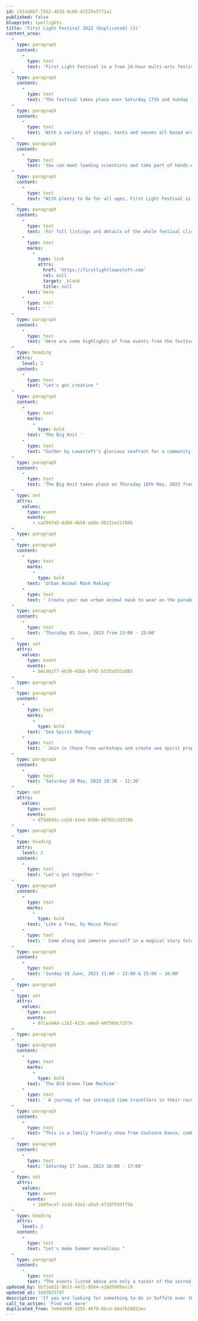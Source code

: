 ```yaml
---
id: c553d887-7562-4639-9c60-47225e5f71a1
published: false
blueprint: spotlights
title: 'First Light Festival 2023 (Duplicated) (2)'
content_area:
  -
    type: paragraph
    content:
      -
        type: text
        text: 'First Light Festival is a free 24-hour multi-arts festival in a beautiful coastal setting. Celebrating one cycle of midsummer sun setting and rising over the beach in Britain’s most easterly town.'
  -
    type: paragraph
    content:
      -
        type: text
        text: 'The festival takes place over Saturday 17th and Sunday 18th June with events and activities spread out over the 24-hour period during which the sun will set and rise over the beach.'
  -
    type: paragraph
    content:
      -
        type: text
        text: 'With a variety of stages, tents and venues all based around the beautiful beach front at Lowestoft, there is something for everyone, of all ages, to entertain, learn, make and do. '
  -
    type: paragraph
    content:
      -
        type: text
        text: 'You can meet leading scientists and take part of hands-on science activities; hit the dance floor and get down with dance workshops, and join in with storytelling, crafts and performance sessions.'
  -
    type: paragraph
    content:
      -
        type: text
        text: "With plenty to do for all ages, First Light Festival is a welcoming community gathering that celebrates shared experiences under Suffolk’s midsummer sun.\_"
  -
    type: paragraph
    content:
      -
        type: text
        text: 'For full listings and details of the whole festival click '
      -
        type: text
        marks:
          -
            type: link
            attrs:
              href: 'https://firstlightlowestoft.com'
              rel: null
              target: _blank
              title: null
        text: here
      -
        type: text
        text: ' '
  -
    type: paragraph
    content:
      -
        type: text
        text: 'Here are some highlights of free events from the festival:'
  -
    type: heading
    attrs:
      level: 2
    content:
      -
        type: text
        text: "Let's get creative "
  -
    type: paragraph
    content:
      -
        type: text
        marks:
          -
            type: bold
        text: 'The Big Knit '
      -
        type: text
        text: "Gather by Lowestoft’s glorious seafront for a community get-together to knit and crochet blue and green bunting for First Light Festival 2023’s Opening Parade.\_"
  -
    type: paragraph
    content:
      -
        type: text
        text: 'The Big Knit takes place on Thursday 18th May, 2023 from 16:00-18:00'
  -
    type: set
    attrs:
      values:
        type: event
        events:
          - ca299fe5-dd84-4b58-adde-9b121e21f88b
  -
    type: paragraph
  -
    type: paragraph
    content:
      -
        type: text
        marks:
          -
            type: bold
        text: 'Urban Animal Mask Making'
      -
        type: text
        text: ' Create your own urban animal mask to wear on the parade route and help welcome a very exciting visitor to Lowestoft.'
  -
    type: paragraph
    content:
      -
        type: text
        text: 'Thursday 01 June, 2023 from 13:00 - 15:00'
  -
    type: set
    attrs:
      values:
        type: event
        events:
          - b4cd61f7-4630-45b8-bf95-b535a551a085
  -
    type: paragraph
  -
    type: paragraph
    content:
      -
        type: text
        marks:
          -
            type: bold
        text: 'Sea Spirit Making'
      -
        type: text
        text: ' Join in these free workshops and create sea spirit props to shake, wave and swirl at First Light’s Opening Parade in June.'
  -
    type: paragraph
    content:
      -
        type: text
        text: 'Saturday 20 May, 2023 10:30 - 12:30'
  -
    type: set
    attrs:
      values:
        type: event
        events:
          - d75d8d3c-cd2d-41ed-b58b-48762c2d518b
  -
    type: paragraph
  -
    type: heading
    attrs:
      level: 2
    content:
      -
        type: text
        text: "Let's get together "
  -
    type: paragraph
    content:
      -
        type: text
        marks:
          -
            type: bold
        text: 'Like a Tree, by Hocus Pocus'
      -
        type: text
        text: ' Come along and immerse yourself in a magical story told with puppets. The storytelling is presented by Suffolk Libraries at First Light Festival and is a free event for all ages.'
  -
    type: paragraph
    content:
      -
        type: text
        text: 'Sunday 18 June, 2023 11:00 – 12:00 & 15:00 – 16:00'
  -
    type: paragraph
  -
    type: set
    attrs:
      values:
        type: event
        events:
          - 67caa94d-c162-413c-a0e9-46f589c7257e
  -
    type: paragraph
  -
    type: paragraph
    content:
      -
        type: text
        marks:
          -
            type: bold
        text: 'The Old Green Time Machine'
      -
        type: text
        text: ' A journey of two intrepid time travellers in their race to save the world from plastic and destruction. It’s a shame their time machine has seen better days!'
  -
    type: paragraph
    content:
      -
        type: text
        text: "This is a family friendly show from Coalesce Dance, combing dance, music, poetry and fun followed by a ‘stay and play’ after the show.\_"
  -
    type: paragraph
    content:
      -
        type: text
        text: 'Saturday 17 June, 2023 16:00 - 17:00'
  -
    type: set
    attrs:
      values:
        type: event
        events:
          - 249fecef-1e3d-43e1-a8a5-4710f55dff5b
  -
    type: heading
    attrs:
      level: 2
    content:
      -
        type: text
        text: "Let's make Summer marvellous "
  -
    type: paragraph
    content:
      -
        type: text
        text: "The events listed above are only a taster of the incredible selection of activities available across Let's Get Creative so please keep coming back for more!  Explore our listings page to uncover even more events and activities suitable for you and your family."
updated_by: 5b72ad31-9613-4471-9564-e28d5005ecc0
updated_at: 1683025747
description: 'If you are looking for something to do in Suffolk over the midsummer weekend, then head to Lowestoft and enjoy a fantastic range of entertainment and activity. With a variety of stages, tents and venues all based around the beautiful beach front at Lowestoft, there is something for everyone, of all ages, to entertain, learn, make and do.'
call_to_action: 'Find out more'
duplicated_from: 7e04d690-3285-46f9-8bcd-bbd7b28823ec
---
```

